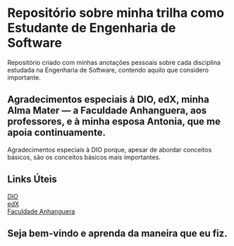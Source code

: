 # Repositório sobre minha trilha como Estudante de Engenharia de Software
Repositório criado com minhas anotações pessoais sobre cada disciplina estudada na Engenharia de Software, contendo aquilo que considero importante.

## Agradecimentos especiais à DIO, edX, minha Alma Mater — a Faculdade Anhanguera, aos professores, e à minha esposa Antonia, que me apoia continuamente.
Agradecimentos especiais à DIO porque, apesar de abordar conceitos básicos, são os conceitos básicos mais importantes.

## Links Úteis
[DIO](https://www.dio.me/)  
[edX](https://www.edx.org/)  
[Faculdade Anhanguera](https://www.anhanguera.com/curso/engenharia-de-software-bacharelado/)

## Seja bem-vindo e aprenda da maneira que eu fiz.
